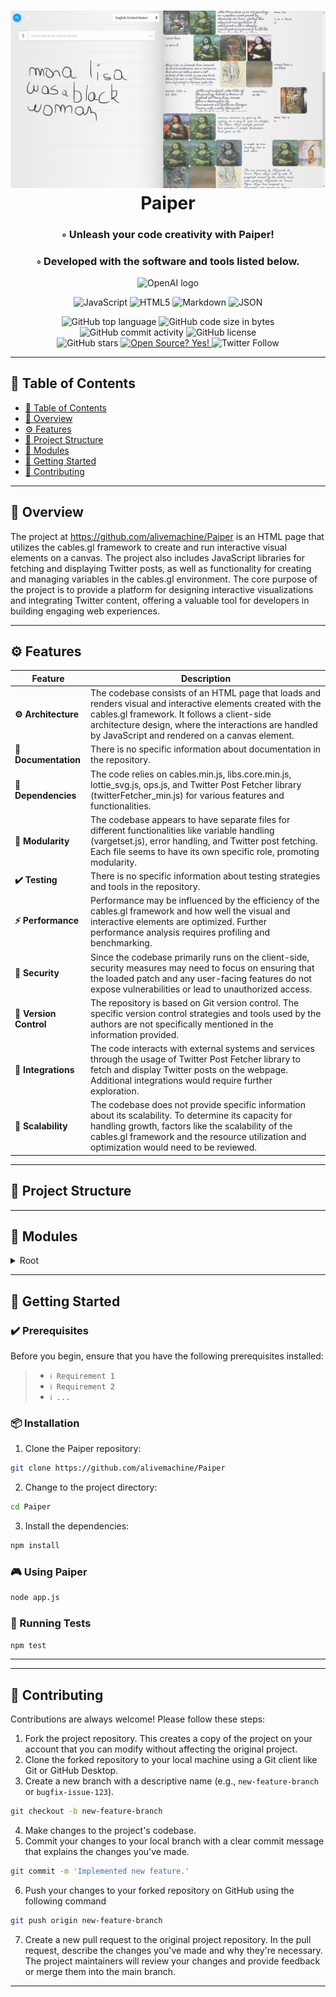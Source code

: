 <div align="center">
<h1 align="center">
<img src="https://github.com/alivemachine/Paiper/blob/04/ogthumb.png" />
<br>Paiper
</h1>
<h3>◦ Unleash your code creativity with Paiper!</h3>
<h3>◦ Developed with the software and tools listed below.</h3>

<img src="https://alivemachine.io/image/fronthand/openai.png" alt="OpenAI logo" />

<p align="center">
<img src="https://img.shields.io/badge/JavaScript-F7DF1E.svg?style&logo=JavaScript&logoColor=black" alt="JavaScript" />
<img src="https://img.shields.io/badge/HTML5-E34F26.svg?style&logo=HTML5&logoColor=white" alt="HTML5" />
<img src="https://img.shields.io/badge/Markdown-000000.svg?style&logo=Markdown&logoColor=white" alt="Markdown" />
<img src="https://img.shields.io/badge/JSON-000000.svg?style&logo=JSON&logoColor=white" alt="JSON" />
</p>
<img src="https://img.shields.io/github/languages/top/alivemachine/Paiper?style&color=5D6D7E" alt="GitHub top language" />
<img src="https://img.shields.io/github/languages/code-size/alivemachine/Paiper?style&color=5D6D7E" alt="GitHub code size in bytes" />
<img src="https://img.shields.io/github/commit-activity/m/alivemachine/Paiper?style&color=5D6D7E" alt="GitHub commit activity" />
<img src="https://img.shields.io/github/license/alivemachine/Paiper?style&color=5D6D7E" alt="GitHub license" />
<br>
<img src="https://img.shields.io/github/stars/heymaslo/alivemachine/Paiper?style=social" alt="GitHub stars" />
<a href="https://github.com/Naereen/badges/">
<img src="https://badgen.net/badge/Open%20Source%20%3F/Yes%21/blue?icon=github" alt="Open Source? Yes!" />
</a>
<img src="https://img.shields.io/twitter/follow/heymaslo?style=social" alt="Twitter Follow" />

</div>

---

## 📒 Table of Contents
- [📒 Table of Contents](#-table-of-contents)
- [📍 Overview](#-overview)
- [⚙️ Features](#-features)
- [📂 Project Structure](#project-structure)
- [🧩 Modules](#modules)
- [🚀 Getting Started](#-getting-started)
- [🤝 Contributing](#-contributing)

---


## 📍 Overview

The project at https://github.com/alivemachine/Paiper is an HTML page that utilizes the cables.gl framework to create and run interactive visual elements on a canvas. The project also includes JavaScript libraries for fetching and displaying Twitter posts, as well as functionality for creating and managing variables in the cables.gl environment. The core purpose of the project is to provide a platform for designing interactive visualizations and integrating Twitter content, offering a valuable tool for developers in building engaging web experiences.

---

## ⚙️ Features

| Feature                | Description                                                                 |
| ---------------------- | --------------------------------------------------------------------------- |
| **⚙️ Architecture**     | The codebase consists of an HTML page that loads and renders visual and interactive elements created with the cables.gl framework. It follows a client-side architecture design, where the interactions are handled by JavaScript and rendered on a canvas element.                 |
| **📖 Documentation**   | There is no specific information about documentation in the repository.        |
| **🔗 Dependencies**    | The code relies on cables.min.js, libs.core.min.js, lottie_svg.js, ops.js, and Twitter Post Fetcher library (twitterFetcher_min.js) for various features and functionalities.                        |
| **🧩 Modularity**      | The codebase appears to have separate files for different functionalities like variable handling (vargetset.js), error handling, and Twitter post fetching. Each file seems to have its own specific role, promoting modularity.             |
| **✔️ Testing**          | There is no specific information about testing strategies and tools in the repository. |
| **⚡️ Performance**      | Performance may be influenced by the efficiency of the cables.gl framework and how well the visual and interactive elements are optimized. Further performance analysis requires profiling and benchmarking.   |
| **🔐 Security**        | Since the codebase primarily runs on the client-side, security measures may need to focus on ensuring that the loaded patch and any user-facing features do not expose vulnerabilities or lead to unauthorized access.    |
| **🔀 Version Control** | The repository is based on Git version control. The specific version control strategies and tools used by the authors are not specifically mentioned in the information provided.               |
| **🔌 Integrations**    | The code interacts with external systems and services through the usage of Twitter Post Fetcher library to fetch and display Twitter posts on the webpage. Additional integrations would require further exploration.    |
| **📶 Scalability**     | The codebase does not provide specific information about its scalability. To determine its capacity for handling growth, factors like the scalability of the cables.gl framework and the resource utilization and optimization would need to be reviewed.   |

---


## 📂 Project Structure




---

## 🧩 Modules

<details closed><summary>Root</summary>

| File                                                                                               | Summary                                                                                                                                                                                                                                                                                                                                                                          |
| ---                                                                                                | ---                                                                                                                                                                                                                                                                                                                                                                              |
| [index.html](https://github.com/alivemachine/Paiper/blob/main/index.html)                          | This code is an HTML page that loads and runs a patch created with the cables.gl framework. The patch contains visual and interactive elements that are rendered on a canvas element. It also handles error messages and provides initialization and loaded callbacks.                                                                                                           |
| [cables.min.js](https://github.com/alivemachine/Paiper/blob/main/js\cables.min.js)                 | HTTPStatus Exception: 400                                                                                                                                                                                                                                                                                                                                                        |
| [libs.core.min.js](https://github.com/alivemachine/Paiper/blob/main/js\libs.core.min.js)           | HTTPStatus Exception: 400                                                                                                                                                                                                                                                                                                                                                        |
| [lottie_svg.js](https://github.com/alivemachine/Paiper/blob/main/js\lottie_svg.js)                 | Prompt exceeds max token limit: 36184.                                                                                                                                                                                                                                                                                                                                           |
| [ops.js](https://github.com/alivemachine/Paiper/blob/main/js\ops.js)                               | HTTPStatus Exception: 400                                                                                                                                                                                                                                                                                                                                                        |
| [twitterFetcher_min.js](https://github.com/alivemachine/Paiper/blob/main/js\twitterFetcher_min.js) | The code is a JavaScript library called "Twitter Post Fetcher" that allows developers to programmatically fetch and display Twitter posts on a webpage. It supports various customization options such as number of posts, displaying user information, timestamps, retweets, images, etc. The code can be used by adding a script tag and specifying the desired configuration. |
| [vargetset.js](https://github.com/alivemachine/Paiper/blob/main/js\vargetset.js)                   | The code provides functionality for creating and getting variables in CABLES. It includes classes for variable set and variable get operations, with methods for creating, renaming, and updating variables. It also handles UI interactions and error handling.                                                                                                                 |

</details>

---

## 🚀 Getting Started

### ✔️ Prerequisites

Before you begin, ensure that you have the following prerequisites installed:
> - `ℹ️ Requirement 1`
> - `ℹ️ Requirement 2`
> - `ℹ️ ...`

### 📦 Installation

1. Clone the Paiper repository:
```sh
git clone https://github.com/alivemachine/Paiper
```

2. Change to the project directory:
```sh
cd Paiper
```

3. Install the dependencies:
```sh
npm install
```

### 🎮 Using Paiper

```sh
node app.js
```

### 🧪 Running Tests
```sh
npm test
```

---


---

## 🤝 Contributing

Contributions are always welcome! Please follow these steps:
1. Fork the project repository. This creates a copy of the project on your account that you can modify without affecting the original project.
2. Clone the forked repository to your local machine using a Git client like Git or GitHub Desktop.
3. Create a new branch with a descriptive name (e.g., `new-feature-branch` or `bugfix-issue-123`).
```sh
git checkout -b new-feature-branch
```
4. Make changes to the project's codebase.
5. Commit your changes to your local branch with a clear commit message that explains the changes you've made.
```sh
git commit -m 'Implemented new feature.'
```
6. Push your changes to your forked repository on GitHub using the following command
```sh
git push origin new-feature-branch
```
7. Create a new pull request to the original project repository. In the pull request, describe the changes you've made and why they're necessary.
The project maintainers will review your changes and provide feedback or merge them into the main branch.

---
